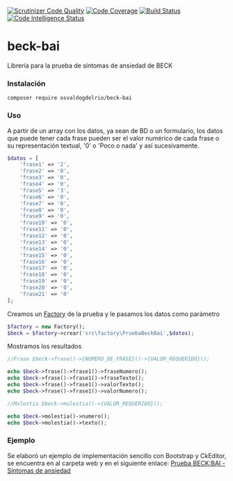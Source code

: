 [![Scrutinizer Code Quality](https://scrutinizer-ci.com/g/OsvaldoGDelRio/beck-bai/badges/quality-score.png?b=main)](https://scrutinizer-ci.com/g/OsvaldoGDelRio/beck-bai/?branch=main)
[![Code Coverage](https://scrutinizer-ci.com/g/OsvaldoGDelRio/beck-bai/badges/coverage.png?b=main)](https://scrutinizer-ci.com/g/OsvaldoGDelRio/beck-bai/?branch=main)
[![Build Status](https://scrutinizer-ci.com/g/OsvaldoGDelRio/beck-bai/badges/build.png?b=main)](https://scrutinizer-ci.com/g/OsvaldoGDelRio/beck-bai/build-status/main)
[![Code Intelligence Status](https://scrutinizer-ci.com/g/OsvaldoGDelRio/beck-bai/badges/code-intelligence.svg?b=main)](https://scrutinizer-ci.com/code-intelligence)
# beck-bai
Librería para la prueba de síntomas de ansiedad de BECK

### Instalación

```shell
composer require osvaldogdelrio/beck-bai
```

### Uso

A partir de un array con los datos, ya sean de BD o un formulario, los datos que puede tener cada frase pueden ser el valor numérico de cada frase o su representación textual, '0' o 'Poco o nada' y así sucesivamente.
```php
$datos = [
    'frase1' => '2',
    'frase2' => '0',
    'frase3' => '0',
    'frase4' => '0',
    'frase5' => '3',
    'frase6' => '0',
    'frase7' => '0',
    'frase8' => '0',
    'frase9' => '0',
    'frase10' => '0',
    'frase11' => '0',
    'frase12' => '0',
    'frase13' => '0',
    'frase14' => '0',
    'frase15' => '0',
    'frase16' => '0',
    'frase17' => '0',
    'frase18' => '0',
    'frase19' => '0',
    'frase20' => '0',
    'frase21' => '0'
];
```

Creamos un [Factory](https://github.com/OsvaldoGDelRio/factory) de la prueba y le pasamos los datos como parámetro
```php
$factory = new Factory();
$beck = $factory->crear('src\factory\PruebaBeckBai',$datos);
```

Mostramos los resultados
```php
//Frase $beck->frase()->{NUMERO_DE_FRASE}()->{VALOR_REQUERIDO}();

echo $beck->frase()->frase1()->fraseNumero();
echo $beck->frase()->frase1()->fraseTexto();
echo $beck->frase()->frase1()->valorTexto();
echo $beck->frase()->frase1()->valorNumero();

//Molestia $beck->molestia()->{VALOR_REQUERIDO}();

echo $beck->molestia()->numero();
echo $beck->molestia()->texto();
```
### Ejemplo

Se elaboró un ejemplo de implementación sencillo con Bootstrap y CkEditor, se encuentra en al carpeta web y en el siguiente enlace: [Prueba BECK:BAI - Síntomas de ansiedad](https://beckbai.ticsa.org.mx/)